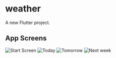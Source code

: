 # weather

A new Flutter project.

## App Screens

![Start Screen](assets/pngs/startScreen.png)
![Today](assets/pngs/today.png)
![Tomorrow](assets/pngs/tomorrow.png)
![Next week](assets/pngs/nextWeek.png)



